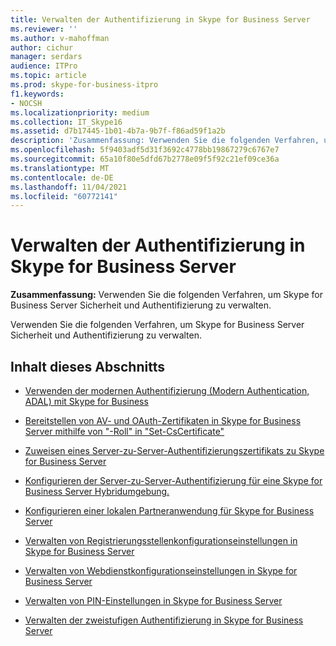 ```yaml
---
title: Verwalten der Authentifizierung in Skype for Business Server
ms.reviewer: ''
ms.author: v-mahoffman
author: cichur
manager: serdars
audience: ITPro
ms.topic: article
ms.prod: skype-for-business-itpro
f1.keywords:
- NOCSH
ms.localizationpriority: medium
ms.collection: IT_Skype16
ms.assetid: d7b17445-1b01-4b7a-9b7f-f86ad59f1a2b
description: 'Zusammenfassung: Verwenden Sie die folgenden Verfahren, um Skype for Business Server Sicherheit und Authentifizierung zu verwalten.'
ms.openlocfilehash: 5f9403adf5d31f3692c4778bb19867279c6767e7
ms.sourcegitcommit: 65a10f80e5dfd67b2778e09f5f92c21ef09ce36a
ms.translationtype: MT
ms.contentlocale: de-DE
ms.lasthandoff: 11/04/2021
ms.locfileid: "60772141"
---
```

# <a name="manage-authentication-in-skype-for-business-server"></a>Verwalten der Authentifizierung in Skype for Business Server
 
**Zusammenfassung:** Verwenden Sie die folgenden Verfahren, um Skype for Business Server Sicherheit und Authentifizierung zu verwalten.
  
Verwenden Sie die folgenden Verfahren, um Skype for Business Server Sicherheit und Authentifizierung zu verwalten.
  
## <a name="in-this-section"></a>Inhalt dieses Abschnitts

- [Verwenden der modernen Authentifizierung (Modern Authentication, ADAL) mit Skype for Business](/microsoft-365/enterprise/hybrid-modern-auth-overview)
    
- [Bereitstellen von AV- und OAuth-Zertifikaten in Skype for Business Server mithilfe von "-Roll" in "Set-CsCertificate"](stage-av-and-oauth-certificates.md)
    
- [Zuweisen eines Server-zu-Server-Authentifizierungszertifikats zu Skype for Business Server](assign-a-server-to-server-certificate.md)

- [Konfigurieren der Server-zu-Server-Authentifizierung für eine Skype for Business Server Hybridumgebung.](configure-a-hybrid-environment.md)

- [Konfigurieren einer lokalen Partneranwendung für Skype for Business Server](configure-an-on-premises-partner-app.md)
    
- [Verwalten von Registrierungsstellenkonfigurationseinstellungen in Skype for Business Server](registrar-configuration-settings.md)
    
- [Verwalten von Webdienstkonfigurationseinstellungen in Skype for Business Server](web-service-configuration-settings.md)
    
- [Verwalten von PIN-Einstellungen in Skype for Business Server](pin-settings.md)
    
- [Verwalten der zweistufigen Authentifizierung in Skype for Business Server](two-factor-authentication.md)
